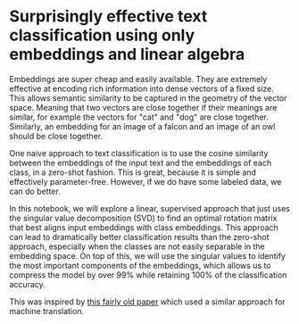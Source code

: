 # Surprisingly effective text classification using only embeddings and linear algebra

Embeddings are super cheap and easily available. They are extremely effective at encoding rich information into dense vectors of a fixed size. This allows semantic similarity to be captured in the geometry of the vector space. Meaning that two vectors are close together if their meanings are similar, for example the vectors for "cat" and "dog" are close together. Similarly, an embedding for an image of a falcon and an image of an owl should be close together.

One naive approach to text classification is to use the cosine similarity between the embeddings of the input text and the embeddings of each class, in a zero-shot fashion. This is great, because it is simple and effectively parameter-free. However, if we do have some labeled data, we can do better.

In this notebook, we will explore a linear, supervised approach that just uses the singular value decomposition (SVD) to find an optimal rotation matrix that best aligns input embeddings with class embeddings. This approach can lead to dramatically better classification results than the zero-shot approach, especially when the classes are not easily separable in the embedding space. On top of this, we will use the singular values to identify the most important components of the embeddings, which allows us to compress the model by over 99% while retaining 100% of the classification accuracy.

This was inspired by [this fairly old paper](https://arxiv.org/abs/1702.03859) which used a similar approach for machine translation.

